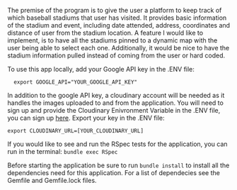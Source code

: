 The premise of the program is to give the user a platform to keep track of which baseball stadiums that user has visited.  It provides basic information of the stadium and event, including date attended, address, coordinates and distance of user from the stadium location.  A feature I would like to implement, is to have all the stadiums pinned to a dynamic map with the user being able to select each one.  Additionally, it would be nice to have the stadium information pulled instead of coming from the user or hard coded.  

To use this app locally, add your Google API key in the .ENV file:
```
  export GOOGLE_API="YOUR_GOOGLE_API_KEY"
  ```
In addition to the google API key, a cloudinary account will be needed as it handles the images uploaded to and from the application.  You will need to sign up and provide the Cloudinary Enivronment Variable in the .ENV file, you can sign up [here](https://cloudinary.com/console). Export your key in the .ENV file:
```
export CLOUDINARY_URL=[YOUR_CLOUDINARY_URL]
```
If you would like to see and run the RSpec tests for the application, you can run in the terminal:
```bundle exec RSpec``` 

Before starting the application be sure to run ```bundle install``` to install all the dependencies need for this application.
For a list of dependecies see the Gemfile and Gemfile.lock files.
